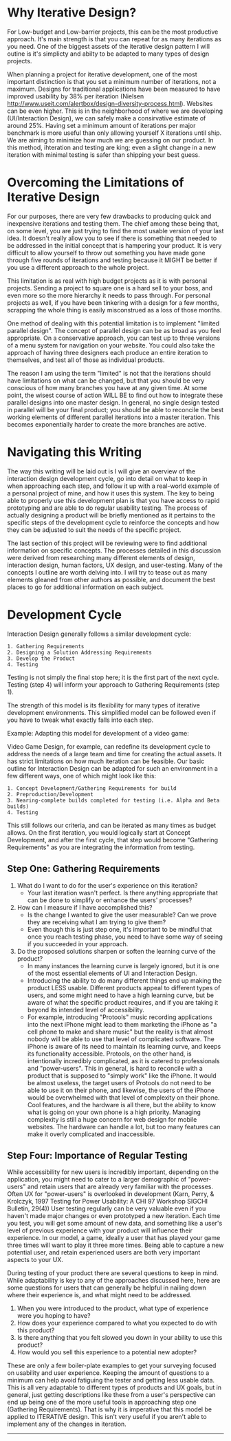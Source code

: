 # Why Iterative Design?

For Low-budget and Low-barrier projects, this can be the most productive approach. It's main strength is that you can repeat for as many iterations as you need. One of the biggest assets of the iterative design pattern I will outine is it's simplicty and abilty to be adapted to many types of design projects.

When planning a project for iterative development, one of the most important distinction is that you set a minimum number of iterations, not a maximum. Designs for traditional applications have been measured to have improved usability by 38% per iteration (Nielsen http://www.useit.com/alertbox/design-diversity-process.html). Websites can be even higher. This is in the neighborhood of where we are developing (UI/Interaction Design), we can safely make a consirvative estimate of around 25%. Having set a minimum amount of iterations per major benchmark is more useful than only allowing yourself X iterations until ship. We are aiming to minimize how much we are guessing on our product. In this method, ihteration and testing are king; even a slight change in a new iteration with minimal testing is safer than shipping your best guess.

# Overcoming the Limitations of Iterative Design

For our purposes, there are very few drawbacks to producing quick and inexpensive iterations and testing them. The chief among these being that, on some level, you are just trying to find the most usable version of your last idea. It doesn't really allow you to see if there is something that needed to be addressed in the initial concept that is hampering your product. It is very difficult to allow yourself to throw out something you have made gone through five rounds of iterations and testing because it MIGHT be better if you use a different approach to the whole project.

This limitation is as real with high budget projects as it is with personal projects. Sending a project to square one is a hard sell to your boss, and even more so the more hierarchy it needs to pass through. For personal projects as well, if you have been tinkering with a design for a few months, scrapping the whole thing is easily misconstrued as a loss of those months.

One method of dealing with this potential limitation is to implement "limited parallel design". The concept of parallel design can be as broad as you feel appropriate. On a conservative approach, you can test up to three versions of a menu system for navigation on your website. You could also take the approach of having three designers each produce an entire iteration to themselves, and test all of those as individual products.

The reason I am using the term "limited" is not that the iterations should have limitations on what can be changed, but that you should be very conscious of how many branches you have at any given time. At some point, the wisest course of action WILL BE to find out how to integrate these parallel designs into one master design. In general, no single design tested in parallel will be your final product; you should be able to reconcile the best working elements of different parallel iterations into a master iteration. This becomes exponentially harder to create the more branches are active.


# Navigating this Writing
The way this writing will be laid out is I will give an overview of the interaction design development cycle, go into detail on what to keep in when approaching each step, and follow it up with a real-world example of a personal project of mine, and how it uses this system. The key to being able to properly use this development plan is that you have access to rapid prototyping and are able to do regular usability testing. The process of actually designing a product will be briefly mentioned as it pertains to the specific steps of the development cycle to reinforce the concepts and how they can be adjusted to suit the needs of the specific project.

The last section of this project will be reviewing were to find additional information on specific concepts. The processes detailed in this discussion were derived from researching many different elements of design, interaction design, human factors, UX design, and user-testing. Many of the concepts I outline are worth delving into. I will try to tease out as many elements gleaned from other authors as possible, and document the best places to go for additional information on each subject.

# Development Cycle
Interaction Design generally follows a similar development cycle:

	1. Gathering Requirements
	2. Designing a Solution Addressing Requirements
	3. Develop the Product
	4. Testing

Testing is not simply the final stop here; it is the first part of the next cycle. Testing (step 4) will inform your approach to Gathering Requirements (step 1).

The strength of this model is its flexibility for many types of iterative development environments. This simplified model can be followed even if you have to tweak what exactly falls into each step.

Example: Adapting this model for development of a video game: 

Video Game Design, for example, can redefine its development cycle to address the needs of a large team and time for creating the actual assets. It has strict limitations on how much iteration can be feasible. Our basic outline for Interaction Design can be adapted for such an environment in a few different ways, one of which might look like this:

	1. Concept Development/Gathering Requirements for build
	2. Preproduction/Development
	3. Nearing-complete builds completed for testing (i.e. Alpha and Beta builds)
	4. Testing

This still follows our criteria, and can be iterated as many times as budget allows. On the first iteration, you would logically start at Concept Development, and after the first cycle, that step would become "Gathering Requirements" as you are integrating the information from testing.




## Step One: Gathering Requirements

1. What do I want to do for the user's experience on this iteration?
	* Your last iteration wasn't perfect. Is there anything appropriate that can be done to simplify or enhance the users' processes?
1. How can I measure if I have accomplished this?
	* Is the change I wanted to give the user measurable? Can we prove they are receiving what I am trying to give them?
	* Even though this is just step one, it's important to be mindful that once you reach testing phase, you need to have some way of seeing if you succeeded in your approach.
1. Do the proposed solutions sharpen or soften the learning curve of the product?
	* In many instances the learning curve is largely ignored, but it is one of the most essential elements of UI and Interaction Design.
	* Introducing the ability to do many different things end up making the product LESS usable. Different products appeal to different types of users, and some might need to have a high learning curve, but be aware of what the specific product requires, and if you are taking it beyond its intended level of accessibility.
	* For example, introducing "Protools" music recording applications into the next iPhone might lead to them marketing the iPhone as "a cell phone to make and share music" but the reality is that almost nobody will be able to use that level of complicated software. The iPhone is aware of its need to maintain its learning curve, and keeps its functionality accessible. Protools, on the other hand, is intentionally incredibly complicated, as it is catered to professionals and "power-users". This in general, is hard to reconcile with a product that is supposed to "simply work" like the iPhone. It would be almost useless, the target users of Protools do not need to be able to use it on their phone, and likewise, the users of the iPhone would be overwhelmed with that level of complexity on their phone. Cool features, and the hardware is all there, but the ability to know what is going on your own phone is a high priority. Managing complexity is still a huge concern for web design for mobile websites. The hardware can handle a lot, but too many features can make it overly complicated and inaccessible.

## Step Four: Importance of Regular Testing 

While accessibility for new users is incredibly important, depending on the application, you might need to cater to a larger demographic of "power-users" and retain users that are already very familiar with the processes. Often UX for "power-users" is overlooked in development (Karn, Perry, & Krolczyk, 1997 Testing for Power Usability: A CHI 97 Workshop SIGCHI Bulletin, 29(4)) User testing regularly can be very valuable even if you haven't made major changes or even prototyped a new iteration. Each time you test, you will get some amount of new data, and something like a user's level of previous experience with your product will influence their experience. In our model, a game, ideally a user that has played your game three times will want to play it three more times. Being able to capture a new potential user, and retain experienced users are both very important aspects to your UX.

During testing of your product there are several questions to keep in mind. While adaptability is key to any of the approaches discussed here, here are some questions for users that can generally be helpful in nailing down where their experience is, and what might need to be addressed.

1. When you were introduced to the product, what type of experience were you hoping to have?
1. How does your experience compared to what you expected to do with this product?
1. Is there anything that you felt slowed you down in your ability to use this product?
1. How would you sell this experience to a potential new adopter?

These are only a few boiler-plate examples to get your surveying focused on usability and user experience. Keeping the amount of questions to a minimum can help avoid fatiguing the tester and getting less usable data. This is all very adaptable to different types of products and UX goals, but in general, just getting descriptions like these from a user's perspective can end up being one of the more useful tools in approaching step one (Gathering Requirements). That is why it is imperative that this model be applied to ITERATIVE design. This isn't very useful if you aren't able to implement any of the changes in iteration.


---